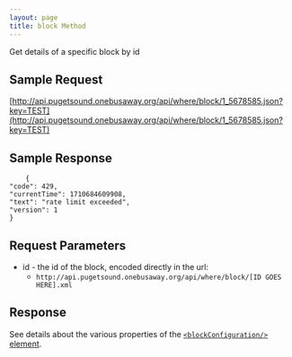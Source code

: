 ```yaml
---
layout: page
title: block Method
---
```


Get details of a specific block by id

## Sample Request

[http://api.pugetsound.onebusaway.org/api/where/block/1_5678585.json?key=TEST](http://api.pugetsound.onebusaway.org/api/where/block/1_5678585.json?key=TEST)

## Sample Response

```
    {
"code": 429,
"currentTime": 1710684609908,
"text": "rate limit exceeded",
"version": 1
}
```

## Request Parameters

* id - the id of the block, encoded directly in the url:
    * `http://api.pugetsound.onebusaway.org/api/where/block/[ID GOES HERE].xml`

## Response

See details about the various properties of the [`<blockConfiguration/>` element](/api/where/elements/block-configuration).
